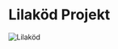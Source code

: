 # Lilaköd Projekt

![Lilaköd](https://www.thoughtco.com/thmb/xVZFmYroXD2SY5yGSS43q_Ushrw=/1500x0/filters:no_upscale():max_bytes(150000):strip_icc():format(webp)/GettyImages-157338956-56a134c05f9b58b7d0bd04a9.jpg)
